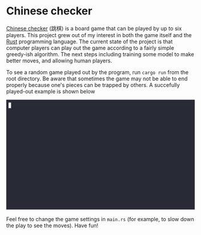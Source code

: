 # Chinese checker

[Chinese checker](https://en.wikipedia.org/wiki/Chinese_checkers) (跳棋) is a board game that can be played by up to six players. This project grew out of my interest in both the game itself and the [Rust](https://www.rust-lang.org/) programming language. The current state of the project is that computer players can play out the game according to a fairly simple greedy-ish algorithm. The next steps including training some model to make better moves, and allowing human players.

To see a random game played out by the program, run `cargo run` from the root directory. Be aware that sometimes the game may not be able to end properly because one's pieces can be trapped by others. A succefully played-out example is shown below

![](demo.gif)

Feel free to change the game settings in `main.rs` (for example, to slow down the play to see the moves). Have fun!